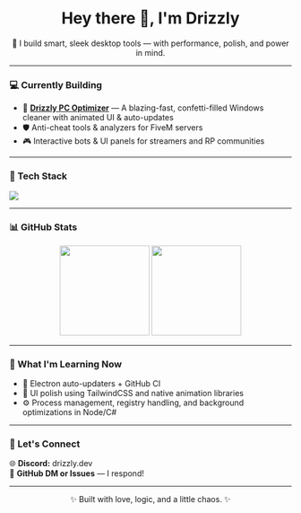 <h1 align="center">Hey there 👋, I'm Drizzly</h1>

<p align="center">
  🧠 I build smart, sleek desktop tools — with performance, polish, and power in mind.
</p>

---

### 💻 Currently Building
- 🔧 **[Drizzly PC Optimizer](https://github.com/DrizzlyQ/fivemoptimizer)** — A blazing-fast, confetti-filled Windows cleaner with animated UI & auto-updates  
- 🛡️ Anti-cheat tools & analyzers for FiveM servers  
- 🎮 Interactive bots & UI panels for streamers and RP communities  

---

### 🧰 Tech Stack
<p>
  <img src="https://skillicons.dev/icons?i=js,html,css,nodejs,electron,python,csharp,github" />
</p>

---

### 📊 GitHub Stats
<p align="center">
  <img src="https://github-readme-stats.vercel.app/api?username=DrizzlyQ&show_icons=true&theme=tokyonight" height="160"/>
  <img src="https://github-readme-stats.vercel.app/api/top-langs/?username=DrizzlyQ&layout=compact&theme=tokyonight" height="160"/>
</p>

---

### 🧠 What I'm Learning Now
- 🚀 Electron auto-updaters + GitHub CI  
- 🎨 UI polish using TailwindCSS and native animation libraries  
- ⚙️ Process management, registry handling, and background optimizations in Node/C#

---

### 💬 Let's Connect
<p>
  🌐 <strong>Discord:</strong> drizzly.dev<br>
  📨 <strong>GitHub DM or Issues</strong> — I respond!
</p>

---

<p align="center">✨ Built with love, logic, and a little chaos. ✨</p>
